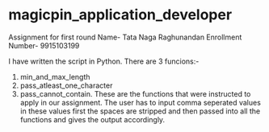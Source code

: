 # magicpin_application_developer
Assignment for first round
Name- Tata Naga Raghunandan
Enrollment Number- 9915103199


I have written the script in Python. There are 3 funcions:- 
1) min_and_max_length
2) pass_atleast_one_character
3) pass_cannot_contain.
These are the functions that were instructed to apply in our assignment. The user has to input comma seperated values in these values first the spaces are stripped and then passed into all the functions and gives the output accordingly.
